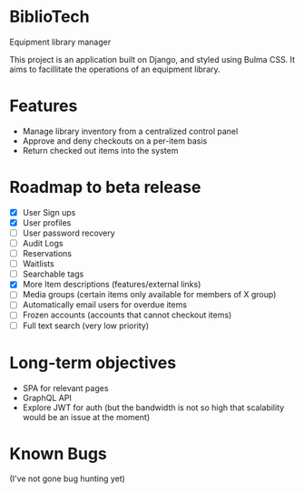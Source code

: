 # BiblioTech
Equipment library manager

This project is an application built on Django, and styled using Bulma CSS. It aims to facillitate the operations of an equipment library.

# Features
- Manage library inventory from a centralized control panel
- Approve and deny checkouts on a per-item basis
- Return checked out items into the system


# Roadmap to beta release
- [x] User Sign ups
- [x] User profiles
- [ ] User password recovery
- [ ] Audit Logs
- [ ] Reservations
- [ ] Waitlists
- [ ] Searchable tags
- [x] More Item descriptions (features/external links)
- [ ] Media groups (certain items only available for members of X group)
- [ ] Automatically email users for overdue items
- [ ] Frozen accounts (accounts that cannot checkout items)
- [ ] Full text search (very low priority)

# Long-term objectives
- SPA for relevant pages
- GraphQL API
- Explore JWT for auth (but the bandwidth is not so high that scalability would be an issue at the moment)

# Known Bugs
(I've not gone bug hunting yet)
